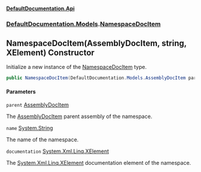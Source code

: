 #### [DefaultDocumentation.Api](index.md 'index')
### [DefaultDocumentation.Models](index.md#DefaultDocumentation.Models 'DefaultDocumentation.Models').[NamespaceDocItem](NamespaceDocItem.md 'DefaultDocumentation.Models.NamespaceDocItem')

## NamespaceDocItem(AssemblyDocItem, string, XElement) Constructor

Initialize a new instance of the [NamespaceDocItem](NamespaceDocItem.md 'DefaultDocumentation.Models.NamespaceDocItem') type.

```csharp
public NamespaceDocItem(DefaultDocumentation.Models.AssemblyDocItem parent, string name, System.Xml.Linq.XElement? documentation);
```
#### Parameters

<a name='DefaultDocumentation.Models.NamespaceDocItem.NamespaceDocItem(DefaultDocumentation.Models.AssemblyDocItem,string,System.Xml.Linq.XElement).parent'></a>

`parent` [AssemblyDocItem](AssemblyDocItem.md 'DefaultDocumentation.Models.AssemblyDocItem')

The [AssemblyDocItem](AssemblyDocItem.md 'DefaultDocumentation.Models.AssemblyDocItem') parent assembly of the namespace.

<a name='DefaultDocumentation.Models.NamespaceDocItem.NamespaceDocItem(DefaultDocumentation.Models.AssemblyDocItem,string,System.Xml.Linq.XElement).name'></a>

`name` [System.String](https://docs.microsoft.com/en-us/dotnet/api/System.String 'System.String')

The name of the namespace.

<a name='DefaultDocumentation.Models.NamespaceDocItem.NamespaceDocItem(DefaultDocumentation.Models.AssemblyDocItem,string,System.Xml.Linq.XElement).documentation'></a>

`documentation` [System.Xml.Linq.XElement](https://docs.microsoft.com/en-us/dotnet/api/System.Xml.Linq.XElement 'System.Xml.Linq.XElement')

The [System.Xml.Linq.XElement](https://docs.microsoft.com/en-us/dotnet/api/System.Xml.Linq.XElement 'System.Xml.Linq.XElement') documentation element of the namespace.